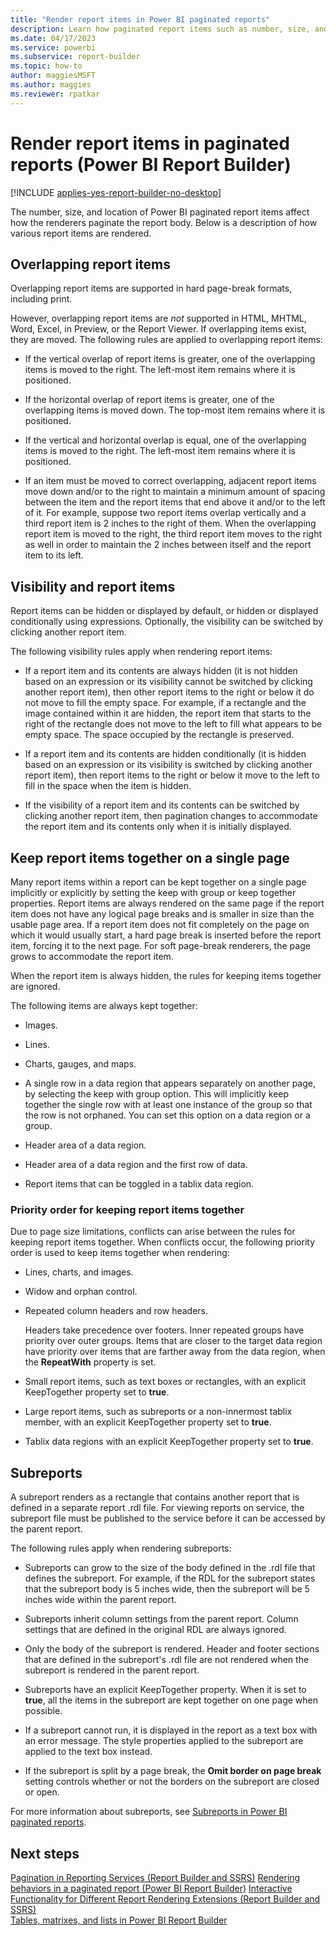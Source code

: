 ```yaml
---
title: "Render report items in Power BI paginated reports"
description: Learn how paginated report items such as number, size, and locations affect rendering pagination in Power BI Report Builder.
ms.date: 04/17/2023
ms.service: powerbi
ms.subservice: report-builder
ms.topic: how-to
author: maggiesMSFT
ms.author: maggies
ms.reviewer: rpatkar
---
```

# Render report items in paginated reports (Power BI Report Builder)

[!INCLUDE [applies-yes-report-builder-no-desktop](../../includes/applies-yes-report-builder-no-desktop.md)]

The number, size, and location of Power BI paginated report items affect how the renderers paginate the report body. Below is a description of how various report items are rendered.  

## Overlapping report items

Overlapping report items are supported in hard page-break formats, including print.  

However, overlapping report items are *not* supported in HTML, MHTML, Word, Excel, in Preview, or the Report Viewer. If overlapping items exist, they are moved. The following rules are applied to overlapping report items:  
  
* If the vertical overlap of report items is greater, one of the overlapping items is moved to the right. The left-most item remains where it is positioned.  
  
* If the horizontal overlap of report items is greater, one of the overlapping items is moved down. The top-most item remains where it is positioned.  
  
* If the vertical and horizontal overlap is equal, one of the overlapping items is moved to the right. The left-most item remains where it is positioned.  
  
* If an item must be moved to correct overlapping, adjacent report items move down and/or to the right to maintain a minimum amount of spacing between the item and the report items that end above it and/or to the left of it. For example, suppose two report items overlap vertically and a third report item is 2 inches to the right of them. When the overlapping report item is moved to the right, the third report item moves to the right as well in order to maintain the 2 inches between itself and the report item to its left.  

## Visibility and report items

 Report items can be hidden or displayed by default, or hidden or displayed conditionally using expressions. Optionally, the visibility can be switched by clicking another report item.  
  
 The following visibility rules apply when rendering report items:  
  
* If a report item and its contents are always hidden (it is not hidden based on an expression or its visibility cannot be switched by clicking another report item), then other report items to the right or below it do not move to fill the empty space. For example, if a rectangle and the image contained within it are hidden, the report item that starts to the right of the rectangle does not move to the left to fill what appears to be empty space. The space occupied by the rectangle is preserved.  
  
* If a report item and its contents are hidden conditionally (it is hidden based on an expression or its visibility is switched by clicking another report item), then report items to the right or below it move to the left to fill in the space when the item is hidden.  
  
* If the visibility of a report item and its contents can be switched by clicking another report item, then pagination changes to accommodate the report item and its contents only when it is initially displayed.  
  
## Keep report items together on a single page  

 Many report items within a report can be kept together on a single page implicitly or explicitly by setting the keep with group or keep together properties. Report items are always rendered on the same page if the report item does not have any logical page breaks and is smaller in size than the usable page area. If a report item does not fit completely on the page on which it would usually start, a hard page break is inserted before the report item, forcing it to the next page. For soft page-break renderers, the page grows to accommodate the report item.  
  
 When the report item is always hidden, the rules for keeping items together are ignored.  
  
 The following items are always kept together:  
  
* Images.  
  
* Lines.  
  
* Charts, gauges, and maps.  
  
* A single row in a data region that appears separately on another page, by selecting the keep with group option. This will implicitly keep together the single row with at least one instance of the group so that the row is not orphaned. You can set this option on a data region or a group.  
  
* Header area of a data region.  
  
* Header area of a data region and the first row of data.  
  
* Report items that can be toggled in a tablix data region.  
  
### Priority order for keeping report items together

 Due to page size limitations, conflicts can arise between the rules for keeping report items together. When conflicts occur, the following priority order is used to keep items together when rendering:  
  
* Lines, charts, and images.  
  
* Widow and orphan control.  
  
* Repeated column headers and row headers.  
  
     Headers take precedence over footers. Inner repeated groups have priority over outer groups. Items that are closer to the target data region have priority over items that are farther away from the data region, when the **RepeatWith** property is set.  
  
* Small report items, such as text boxes or rectangles, with an explicit KeepTogether property set to **true**.  
  
* Large report items, such as subreports or a non-innermost tablix member, with an explicit KeepTogether property set to **true**.  
  
* Tablix data regions with an explicit KeepTogether property set to **true**.  
  
## Subreports

 A subreport renders as a rectangle that contains another report that is defined in a separate report .rdl file. For viewing reports on service, the subreport file must be published to the service before it can be accessed by the parent report.  
  
 The following rules apply when rendering subreports:  
  
* Subreports can grow to the size of the body defined in the .rdl file that defines the subreport. For example, if the RDL for the subreport states that the subreport body is 5 inches wide, then the subreport will be 5 inches wide within the parent report.  
  
* Subreports inherit column settings from the parent report. Column settings that are defined in the original RDL are always ignored.  
  
* Only the body of the subreport is rendered. Header and footer sections that are defined in the subreport's .rdl file are not rendered when the subreport is rendered in the parent report.  
  
* Subreports have an explicit KeepTogether property. When it is set to **true**, all the items in the subreport are kept together on one page when possible.  
  
* If a subreport cannot run, it is displayed in the report as a text box with an error message. The style properties applied to the subreport are applied to the text box instead.  
  
* If the subreport is split by a page break, the **Omit border on page break** setting controls whether or not the borders on the subreport are closed or open.  
  
 For more information about subreports, see [Subreports in Power BI paginated reports](../subreports.md).  
  
## Next steps 

 [Pagination in Reporting Services &#40;Report Builder  and SSRS&#41;](/sql/reporting-services/report-design/pagination-in-reporting-services-report-builder-and-ssrs)
 [Rendering behaviors in a paginated report (Power BI Report Builder)](rendering-behaviors-report-builder-and-service.md)
 [Interactive Functionality for Different Report Rendering Extensions &#40;Report Builder and SSRS&#41;](/sql/reporting-services/report-builder/interactive-functionality-different-report-rendering-extensions)   
 [Tables, matrixes, and lists in Power BI Report Builder](../report-builder-tables-matrices-lists.md)
